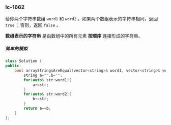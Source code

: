 ### lc-1662

给你两个字符串数组 `word1` 和 `word2` 。如果两个数组表示的字符串相同，返回 `true` ；否则，返回 `false` *。*

**数组表示的字符串** 是由数组中的所有元素 **按顺序** 连接形成的字符串。



##### 简单的模拟

```c++
class Solution {
public:
    bool arrayStringsAreEqual(vector<string>& word1, vector<string>& word2) {
        string a="",b="";
        for(auto& str:word1){
            a+=str;
        }
        for(auto& str:word2){
            b+=str;
        }
        return a==b;
    }
};
```

